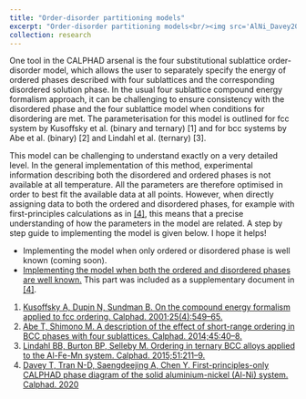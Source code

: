 ```yaml
---
title: "Order-disorder partitioning models"
excerpt: "Order-disorder partitioning models<br/><img src='AlNi_Davey2020.png'>"
collection: research
---
```


One tool in the CALPHAD arsenal is the four substitutional sublattice order-disorder model, which allows the user to separately specify the energy of ordered phases described with four sublattices and the corresponding disordered solution phase. In the usual four sublattice compound energy formalism approach, it can be challenging to ensure consistency with the disordered phase and the four sublattice model when conditions for disordering are met. The parameterisation for this model is outlined for fcc system by Kusoffsky et al. (binary and ternary) [1] and for bcc systems by Abe et al. (binary) [2] and Lindahl et al. (ternary) [3].

This model can be challenging to understand exactly on a very detailed level. In the general implementation of this method, experimental information describing both the disordered and ordered phases is not available at all temperature. All the parameters are therefore optimised in order to best fit the available data at all points. However, when directly assigning data to both the ordered and disordered phases, for example with first-principles calculations as in [[4]](http://tessadavey.com/research/first_principles_phase_diagrams), this means that a precise understanding of how the parameters in the model are related. A step by step guide to implementing the model is given below. I hope it helps!

*	Implementing the model when only ordered or disordered phase is well known (coming soon). 
*	[Implementing the model when both the ordered and disordered phases are well known.](http://tessadavey.com/files/Supplementary_orderdisorder.pdf) This part was included as a supplementary document in [[4]](http://tessadavey.com/research/first_principles_phase_diagrams). 



1. [Kusoffsky A, Dupin N, Sundman B. On the compound energy formalism applied to fcc ordering. Calphad. 2001;25(4):549–65.](https://doi.org/10.1016/S0364-5916(02)00007-X)
2. [Abe T, Shimono M. A description of the effect of short-range ordering in BCC phases with four sublattices. Calphad. 2014;45:40–8.](https://doi.org/10.1016/j.calphad.2013.11.006)
3. [Lindahl BB, Burton BP, Selleby M. Ordering in ternary BCC alloys applied to the Al-Fe-Mn system. Calphad. 2015;51:211–9.](https://doi.org/10.1016/j.calphad.2015.09.008)
4. [Davey T, Tran N-D, Saengdeejing A, Chen Y. First-principles-only CALPHAD phase diagram of the solid aluminium-nickel (Al-Ni) system. Calphad. 2020](http://tessadavey.com/research/first_principles_phase_diagrams)